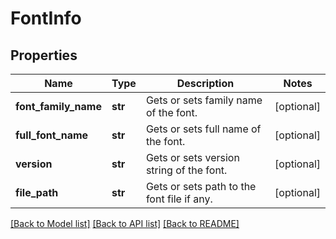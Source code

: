 # FontInfo

## Properties
Name | Type | Description | Notes
------------ | ------------- | ------------- | -------------
**font_family_name** | **str** | Gets or sets family name of the font. | [optional] 
**full_font_name** | **str** | Gets or sets full name of the font. | [optional] 
**version** | **str** | Gets or sets version string of the font. | [optional] 
**file_path** | **str** | Gets or sets path to the font file if any. | [optional] 

[[Back to Model list]](../README.md#documentation-for-models) [[Back to API list]](../README.md#documentation-for-api-endpoints) [[Back to README]](../README.md)


